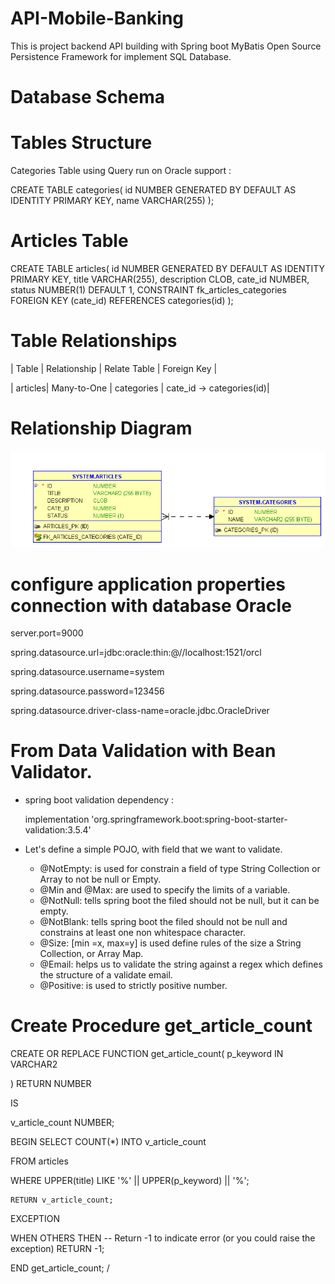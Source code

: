 # API-Mobile-Banking
This is project backend API building with Spring boot MyBatis Open Source Persistence Framework for implement SQL Database.
# Database Schema 
# Tables Structure

Categories Table using Query run on Oracle support :

CREATE TABLE categories(
    id NUMBER GENERATED BY DEFAULT AS IDENTITY PRIMARY KEY,
    name VARCHAR(255)
);

# Articles Table

CREATE TABLE articles(
    id NUMBER GENERATED BY DEFAULT AS IDENTITY PRIMARY KEY,
    title VARCHAR(255),
    description CLOB,
    cate_id NUMBER,
    status NUMBER(1) DEFAULT 1,
    CONSTRAINT fk_articles_categories FOREIGN KEY (cate_id) REFERENCES categories(id)
);

# Table Relationships

| Table   | Relationship | Relate Table | Foreign Key |

| articles| Many-to-One  | categories   | cate_id → categories(id)|

# Relationship Diagram

![](images/1.png)
 
# configure application properties connection with database Oracle

server.port=9000

spring.datasource.url=jdbc:oracle:thin:@//localhost:1521/orcl

spring.datasource.username=system

spring.datasource.password=123456

spring.datasource.driver-class-name=oracle.jdbc.OracleDriver

# From Data Validation with Bean Validator.

- spring boot validation dependency :

   implementation 'org.springframework.boot:spring-boot-starter-validation:3.5.4'

- Let's define a simple POJO, with field that we want to validate.

  * @NotEmpty: is used for constrain a field of type String Collection or Array to not be null or Empty.
  * @Min and @Max: are used to specify the limits of a variable.
  * @NotNull: tells spring boot the filed should not be null, but it can be empty.
  * @NotBlank: tells spring boot the filed should not be null and constrains at least one non whitespace character.
  * @Size: [min =x, max=y] is used define rules of the size a String Collection, or Array Map.
  * @Email: helps us to validate the string against a regex which defines the structure of a validate email.
  * @Positive: is used to strictly positive number.

# Create Procedure get_article_count

CREATE OR REPLACE FUNCTION get_article_count(
                    p_keyword IN VARCHAR2

) RETURN NUMBER

IS

v_article_count NUMBER;

BEGIN
SELECT COUNT(*)
INTO v_article_count

FROM articles

WHERE UPPER(title) LIKE '%' || UPPER(p_keyword) || '%';

    RETURN v_article_count;
EXCEPTION

WHEN OTHERS THEN
-- Return -1 to indicate error (or you could raise the exception)
RETURN -1;

END get_article_count;
/
